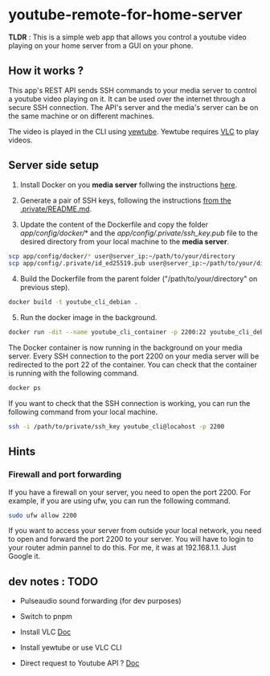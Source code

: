 # youtube-remote-for-home-server

**TLDR** : This is a simple web app that allows you control a youtube video playing on your home server from a GUI on your phone.

## How it works ?

This app's REST API sends SSH commands to your media server to control a youtube video playing on it. It can be used over the internet through a secure SSH connection.
The API's server and the media's server can be on the same machine or on different machines.

The video is played in the CLI using [yewtube](https://github.com/mps-youtube/yewtube).
Yewtube requires [VLC](https://github.com/videolan/vlc) to play videos.

## Server side setup

1. Install Docker on you **media server** follwing the instructions [here](https://docs.docker.com/engine/install/).

2. Generate a pair of SSH keys, following the instructions [from the .private/README.md](app/config/.private/README.md).

3. Update the content of the Dockerfile and copy the folder *app/config/docker/** and the *app/config/.private/ssh_key.pub* file to the desired directory from your local machine to the **media server**.

```bash
scp app/config/docker/* user@server_ip:~/path/to/your/directory
scp app/config/.private/id_ed25519.pub user@server_ip:~/path/to/your/directory
```

4. Build the Dockerfile from the parent folder ("/path/to/your/directory" on previous step).

```bash
docker build -t youtube_cli_debian .
```

5. Run the docker image in the background.

```bash
docker run -dit --name youtube_cli_container -p 2200:22 youtube_cli_debian
```

The Docker container is now running in the background on your media server. Every SSH connection to the port 2200 on your media server will be redirected to the port 22 of the container.
You can check that the container is running with the following command.

```bash
docker ps
```

If you want to check that the SSH connection is working, you can run the following command from your local machine.

```bash
ssh -i /path/to/private/ssh_key youtube_cli@locahost -p 2200
```


## Hints

### Firewall and port forwarding

If you have a firewall on your server, you need to open the port 2200. For example, if you are using ufw, you can run the following command.

```bash
sudo ufw allow 2200
```

If you want to access your server from outside your local network, you need to open and forward the port 2200 to your server. You will have to login to your router admin pannel to do this. For me, it was at 192.168.1.1. Just Google it.

## dev notes : **TODO**

- Pulseaudio sound forwarding (for dev purposes)
- Switch to pnpm
- Install VLC [Doc](https://wiki.videolan.org/VLC_command-line_help/)

- Install yewtube or use VLC CLI
- Direct request to Youtube API ? [Doc](https://developers.google.com/youtube/v3/docs?hl=fr)